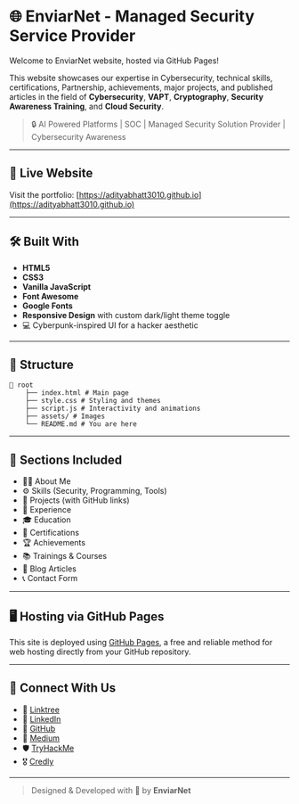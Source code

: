 # 🌐 EnviarNet - Managed Security Service Provider

Welcome to EnviarNet website, hosted via GitHub Pages!

This website showcases our expertise in Cybersecurity, technical skills, certifications, Partnership, achievements, major projects, and published articles in the field of **Cybersecurity**, **VAPT**, **Cryptography**, **Security Awareness Training**, and **Cloud Security**.

> 🔒 AI Powered Platforms | SOC | Managed Security Solution Provider | Cybersecurity Awareness

---

## 🚀 Live Website

Visit the portfolio: [https://adityabhatt3010.github.io](https://adityabhatt3010.github.io)

---

## 🛠️ Built With

- **HTML5**
- **CSS3**
- **Vanilla JavaScript**
- **Font Awesome**
- **Google Fonts**
- **Responsive Design** with custom dark/light theme toggle
- 💻 Cyberpunk-inspired UI for a hacker aesthetic

---

## 📂 Structure

```
📁 root
    ├── index.html # Main page
    ├── style.css # Styling and themes
    ├── script.js # Interactivity and animations
    ├── assets/ # Images
    └── README.md # You are here
```

---

## 🧠 Sections Included

- 👨‍💻 About Me
- ⚙️ Skills (Security, Programming, Tools)
- 📁 Projects (with GitHub links)
- 🏢 Experience
- 🎓 Education
- 📜 Certifications
- 🏆 Achievements
- 📚 Trainings & Courses
- 📝 Blog Articles
- 📞 Contact Form

---

## 🖥️ Hosting via GitHub Pages

This site is deployed using [GitHub Pages](https://pages.github.com/), a free and reliable method for web hosting directly from your GitHub repository.

---

## 📧 Connect With Us

- 🔗 [Linktree](https://linktr.ee/)
- 💼 [LinkedIn](https://www.linkedin.com/in/)
- 🐙 [GitHub](https://github.com/)
- 📝 [Medium](https://medium.com/)
- 🛡️ [TryHackMe](https://tryhackme.com/p/)
- 🎖️ [Credly](https://www.credly.com/users/)

---

> Designed & Developed with 💙 by **EnviarNet**
